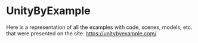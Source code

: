 # UnityByExample

Here is a representation of all the examples with code, scenes, models, etc. that were presented on the site: https://unitybyexample.com/
